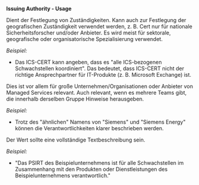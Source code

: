 **Issuing Authority - Usage**

Dient der Festlegung von Zuständigkeiten.
Kann auch zur Festlegung der geografischen Zuständigkeit verwendet werden, z. B. Cert nur für nationale Sicherheitsforscher und/oder Anbieter.
Es wird meist für sektorale, geografische oder organisatorische Spezialisierung verwendet.

*Beispiel:*

* Das ICS-CERT kann angeben, dass es "alle ICS-bezogenen Schwachstellen koordiniert".
  Das bedeutet, dass ICS-CERT nicht der richtige Ansprechpartner für IT-Produkte (z. B. Microsoft Exchange) ist.

Dies ist vor allem für große Unternehmen/Organisationen oder Anbieter von Managed Services relevant.
Auch relevant, wenn es mehrere Teams gibt, die innerhalb derselben Gruppe Hinweise herausgeben.

*Beispiel:*

* Trotz des "ähnlichen" Namens von "Siemens" und "Siemens Energy" können die Verantwortlichkeiten klarer beschrieben werden.

Der Wert sollte eine vollständige Textbeschreibung sein.

*Beispiel:*

* "Das PSIRT des Beispielunternehmens ist für alle Schwachstellen im Zusammenhang mit den Produkten oder Dienstleistungen des Beispielunternehmens verantwortlich."
